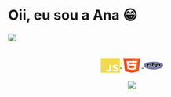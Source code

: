 
<div>
  <h1> Oii, eu sou a Ana 😁</h1>

<div>
  <a href="https://github.com/AnaKelySantos">
  <img height="180em"   align="center" src="https://github-readme-stats.vercel.app/api?username=AnaKelySantos&show_icons=true&theme=react&include_all_commits=true&count_private=true"/>
 
</div>
 <br>
<div  align="center"> 
  <div style="display: inline_block"><br>
  <img  align="center" alt="Js" height="30" width="40" src="https://raw.githubusercontent.com/devicons/devicon/master/icons/javascript/javascript-plain.svg">
  <img align="center" alt="HTML" height="30" width="40" src="https://raw.githubusercontent.com/devicons/devicon/master/icons/html5/html5-original.svg">
  <img align="center" alt="PHP" height="30" width="40" src="https://raw.githubusercontent.com/devicons/devicon/master/icons/php/php-original.svg">
  
 
    
</div>
  <br>
  <a href="https://www.linkedin.com/in/ana-kely-santos/" target="_blank"><img src="https://img.shields.io/badge/-LinkedIn-%230077B5?style=for-the-badge&logo=linkedin&logoColor=white" target="_blank"></a> 
  
 
 
